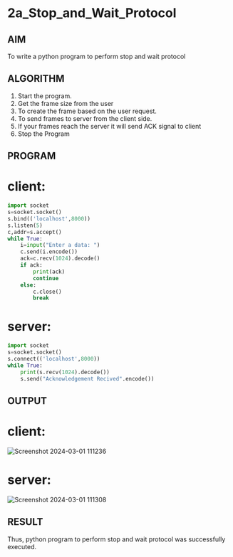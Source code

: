 # 2a_Stop_and_Wait_Protocol
## AIM 
To write a python program to perform stop and wait protocol
## ALGORITHM
1. Start the program.
2. Get the frame size from the user
3. To create the frame based on the user request.
4. To send frames to server from the client side.
5. If your frames reach the server it will send ACK signal to client
6. Stop the Program
## PROGRAM
# client:
```py
import socket
s=socket.socket()
s.bind(('localhost',8000))
s.listen(5)
c,addr=s.accept()
while True:
    i=input("Enter a data: ")
    c.send(i.encode())
    ack=c.recv(1024).decode()
    if ack:
        print(ack)
        continue
    else:
        c.close()
        break

```
# server:
```py
import socket
s=socket.socket()
s.connect(('localhost',8000))
while True:
    print(s.recv(1024).decode())
    s.send("Acknowledgement Recived".encode())

```
## OUTPUT
# client:
![Screenshot 2024-03-01 111236](https://github.com/codedbykishore/2a_Stop_and_Wait_Protocol/assets/147139122/2d9657d4-10cb-471c-8d54-23b3aab326a8)

# server:
![Screenshot 2024-03-01 111308](https://github.com/codedbykishore/2a_Stop_and_Wait_Protocol/assets/147139122/5f843a7a-aff0-4185-86a0-b8e29af2e314)


## RESULT
Thus, python program to perform stop and wait protocol was successfully executed.
